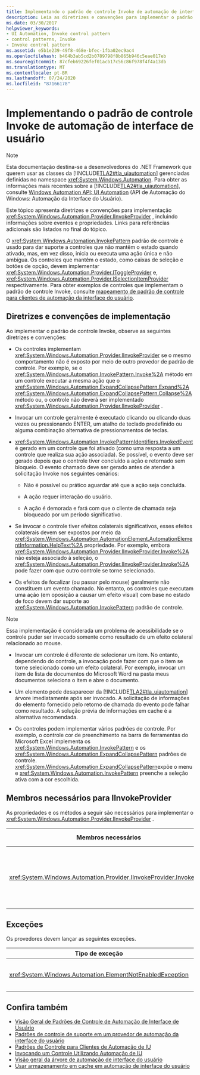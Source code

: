 ```yaml
---
title: Implementando o padrão de controle Invoke de automação de interface de usuário
description: Leia as diretrizes e convenções para implementar o padrão de controle Invoke na automação da interface do usuário. Consulte membros necessários para a interface IInvokeProvider.
ms.date: 03/30/2017
helpviewer_keywords:
- UI Automation, Invoke control pattern
- control patterns, Invoke
- Invoke control pattern
ms.assetid: e5b1e239-49f8-468e-bfec-1fba02ec9ac4
ms.openlocfilehash: b464b3ab5cd2b0789798f8b865b946c5eae017eb
ms.sourcegitcommit: 87cfeb69226fef01acb17c56c86f978f4f4a13db
ms.translationtype: MT
ms.contentlocale: pt-BR
ms.lasthandoff: 07/24/2020
ms.locfileid: "87166178"
---
```

# <a name="implementing-the-ui-automation-invoke-control-pattern"></a>Implementando o padrão de controle Invoke de automação de interface de usuário

> [!NOTE]
> Esta documentação destina-se a desenvolvedores do .NET Framework que querem usar as classes da [!INCLUDE[TLA2#tla_uiautomation](../../../includes/tla2sharptla-uiautomation-md.md)] gerenciadas definidas no namespace <xref:System.Windows.Automation>. Para obter as informações mais recentes sobre a [!INCLUDE[TLA2#tla_uiautomation](../../../includes/tla2sharptla-uiautomation-md.md)], consulte [Windows Automation API: UI Automation](/windows/win32/winauto/entry-uiauto-win32) (API de Automação do Windows: Automação da Interface do Usuário).

Este tópico apresenta diretrizes e convenções para implementação <xref:System.Windows.Automation.Provider.IInvokeProvider> , incluindo informações sobre eventos e propriedades. Links para referências adicionais são listados no final do tópico.

O <xref:System.Windows.Automation.InvokePattern> padrão de controle é usado para dar suporte a controles que não mantêm o estado quando ativado, mas, em vez disso, inicia ou executa uma ação única e não ambígua. Os controles que mantêm o estado, como caixas de seleção e botões de opção, devem implementar <xref:System.Windows.Automation.Provider.IToggleProvider> e, <xref:System.Windows.Automation.Provider.ISelectionItemProvider> respectivamente. Para obter exemplos de controles que implementam o padrão de controle Invoke, consulte [mapeamento de padrão de controle para clientes de automação da interface do usuário](control-pattern-mapping-for-ui-automation-clients.md).

<a name="Implementation_Guidelines_and_Conventions"></a>

## <a name="implementation-guidelines-and-conventions"></a>Diretrizes e convenções de implementação

Ao implementar o padrão de controle Invoke, observe as seguintes diretrizes e convenções:

- Os controles implementam <xref:System.Windows.Automation.Provider.IInvokeProvider> se o mesmo comportamento não é exposto por meio de outro provedor de padrão de controle. Por exemplo, se o <xref:System.Windows.Automation.InvokePattern.Invoke%2A> método em um controle executar a mesma ação que o <xref:System.Windows.Automation.ExpandCollapsePattern.Expand%2A> <xref:System.Windows.Automation.ExpandCollapsePattern.Collapse%2A> método ou, o controle não deverá ser implementado <xref:System.Windows.Automation.Provider.IInvokeProvider> .

- Invocar um controle geralmente é executado clicando ou clicando duas vezes ou pressionando ENTER, um atalho de teclado predefinido ou alguma combinação alternativa de pressionamentos de teclas.

- <xref:System.Windows.Automation.InvokePatternIdentifiers.InvokedEvent>é gerado em um controle que foi ativado (como uma resposta a um controle que realiza sua ação associada). Se possível, o evento deve ser gerado depois que o controle tiver concluído a ação e retornado sem bloqueio. O evento chamado deve ser gerado antes de atender à solicitação Invoke nos seguintes cenários:

  - Não é possível ou prático aguardar até que a ação seja concluída.

  - A ação requer interação do usuário.

  - A ação é demorada e fará com que o cliente de chamada seja bloqueado por um período significativo.

- Se invocar o controle tiver efeitos colaterais significativos, esses efeitos colaterais devem ser expostos por meio da <xref:System.Windows.Automation.AutomationElement.AutomationElementInformation.HelpText%2A> propriedade. Por exemplo, embora <xref:System.Windows.Automation.Provider.IInvokeProvider.Invoke%2A> não esteja associado à seleção, o <xref:System.Windows.Automation.Provider.IInvokeProvider.Invoke%2A> pode fazer com que outro controle se torne selecionado.

- Os efeitos de focalizar (ou passar pelo mouse) geralmente não constituem um evento chamado. No entanto, os controles que executam uma ação (em oposição a causar um efeito visual) com base no estado de foco devem dar suporte ao <xref:System.Windows.Automation.InvokePattern> padrão de controle.

> [!NOTE]
> Essa implementação é considerada um problema de acessibilidade se o controle puder ser invocado somente como resultado de um efeito colateral relacionado ao mouse.

- Invocar um controle é diferente de selecionar um item. No entanto, dependendo do controle, a invocação pode fazer com que o item se torne selecionado como um efeito colateral. Por exemplo, invocar um item de lista de documentos do Microsoft Word na pasta meus documentos seleciona o item e abre o documento.

- Um elemento pode desaparecer da [!INCLUDE[TLA2#tla_uiautomation](../../../includes/tla2sharptla-uiautomation-md.md)] árvore imediatamente após ser invocado. A solicitação de informações do elemento fornecido pelo retorno de chamada do evento pode falhar como resultado. A solução prévia de informações em cache é a alternativa recomendada.

- Os controles podem implementar vários padrões de controle. Por exemplo, o controle cor de preenchimento na barra de ferramentas do Microsoft Excel implementa os <xref:System.Windows.Automation.InvokePattern> e os <xref:System.Windows.Automation.ExpandCollapsePattern> padrões de controle. <xref:System.Windows.Automation.ExpandCollapsePattern>expõe o menu e <xref:System.Windows.Automation.InvokePattern> preenche a seleção ativa com a cor escolhida.

<a name="Required_Members_for_the_IValueProvider_Interface"></a>

## <a name="required-members-for-iinvokeprovider"></a>Membros necessários para IInvokeProvider

As propriedades e os métodos a seguir são necessários para implementar o <xref:System.Windows.Automation.Provider.IInvokeProvider> .

|Membros necessários|Tipo de membro|Observações|
|----------------------|-----------------|-----------|
|<xref:System.Windows.Automation.Provider.IInvokeProvider.Invoke%2A>|method|<xref:System.Windows.Automation.Provider.IInvokeProvider.Invoke%2A>é uma chamada assíncrona e deve retornar imediatamente sem bloqueio.<br /><br /> Esse comportamento é particularmente crítico para controles que, direta ou indiretamente, iniciam uma caixa de diálogo modal quando invocada. Qualquer cliente de automação de interface do usuário que atraia o evento permanecerá bloqueado até que a caixa de diálogo modal seja fechada.|

<a name="Exceptions"></a>

## <a name="exceptions"></a>Exceções

Os provedores devem lançar as seguintes exceções.

|Tipo de exceção|Condição|
|--------------------|---------------|
|<xref:System.Windows.Automation.ElementNotEnabledException>|Se o controle não está habilitado.|

## <a name="see-also"></a>Confira também

- [Visão Geral de Padrões de Controle de Automação de Interface de Usuário](ui-automation-control-patterns-overview.md)
- [Padrões de controle de suporte em um provedor de automação da interface do usuário](support-control-patterns-in-a-ui-automation-provider.md)
- [Padrões de Controle para Clientes de Automação de IU](ui-automation-control-patterns-for-clients.md)
- [Invocando um Controle Utilizando Automação de IU](invoke-a-control-using-ui-automation.md)
- [Visão geral da árvore de automação de interface do usuário](ui-automation-tree-overview.md)
- [Usar armazenamento em cache em automação de interface do usuário](use-caching-in-ui-automation.md)
